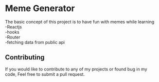 # Meme Generator

The basic concept of this project is to have fun with memes while learning <br />
-Reactjs <br />
-hooks  <br />
-Router <br />
-fetching data from public api <br />

## Contributing

If you would like to contribute to any of my projects or found bug in my code, Feel free to submit a pull request.

